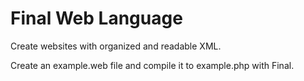 # Final Web Language
Create websites with organized and readable XML.

Create an example.web file and compile it to example.php with Final.
